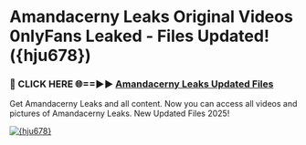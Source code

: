 # Amandacerny Leaks Original Videos 0nlyFans Leaked - Files Updated! ({hju678})

<h3>🔴 CLICK HERE 🌐==►► <a href="https://tinyurl.com/ms9xzufz" rel="nofollow">Amandacerny Leaks Updated Files</a></h3>

Get Amandacerny Leaks and all content. Now you can access all videos and pictures of Amandacerny Leaks. New Updated Files 2025!

[![{hju678}](https://i.imgur.com/PQ7UWWw.gif)](https://tinyurl.com/ms9xzufz)